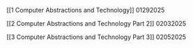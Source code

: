 
[[1 Computer Abstractions and Technology]] 01292025

[[2 Computer Abstractions and Technology Part 2]] 02032025

[[3 Computer Abstractions and Technology Part 3]] 02052025